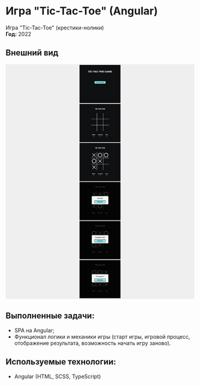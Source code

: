 # Игра "Tic-Tac-Toe" (Angular)

Игра "Tic-Tac-Toe" (крестики-нолики)  
**Год:** 2022

## Внешний вид

![project-screen](project-image.jpg)

## Выполненные задачи:
- SPA на Angular;
- Функционал логики и механики игры (старт игры, игровой процесс, отображение результата, возможность начать игру заново).

## Используемые технологии:
* Angular (HTML, SCSS, TypeScript)
